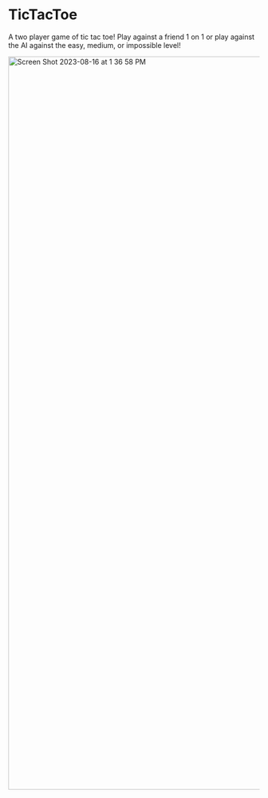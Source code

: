 # TicTacToe

A two player game of tic tac toe! Play against a friend 1 on 1 or play against the AI against the easy, medium, or impossible level!


<img width="1470" alt="Screen Shot 2023-08-16 at 1 36 58 PM" src="https://github.com/ishish07/TicTacToe/assets/39687721/63b935d9-a8f3-4bfe-a497-24c6be01cfd7">

